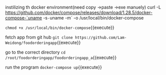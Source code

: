 instilizing th docker environment(need copy ->paste ->exe manuely) 
curl -L https://github.com/docker/compose/releases/download/1.28.5/docker-compose-`uname -s`-`uname -m` -o /usr/local/bin/docker-compose

`chmod +x /usr/local/bin/docker-compose`{{execute}}

fetch app from git hub
`git clone https://github.com/Lam-Weidong/foodorderingapp`{{execute}}

go to the correct directory
`cd /root/foodorderingapp/foodorderingapp_a`{{execute}}

run the program
`docker-compose up`{{execute}}


